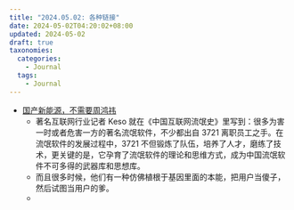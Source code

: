 ```yaml
---
title: "2024.05.02: 各种链接"
date: 2024-05-02T04:20:02+08:00
updated: 2024-05-02
draft: true
taxonomies:
  categories:
    - Journal
  tags:
    - Journal
---
```


- [国产新能源，不需要周鸿祎](https://mp.weixin.qq.com/s/iqond9JCxZWPeOQL9oUGwA)
  - 著名互联网行业记者 Keso 就在《中国互联网流氓史》里写到：很多为害一时或者危害一方的著名流氓软件，不少都出自 3721 离职员工之手。在流氓软件的发展过程中，3721 不但锻炼了队伍，培养了人才，磨练了技术，更关键的是，它孕育了流氓软件的理论和思维方式，成为中国流氓软件不可多得的武器库和思想库。
  - 而且很多时候，他们有一种仿佛植根于基因里面的本能，把用户当傻子，然后试图当用户的爹。
  -
